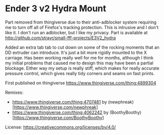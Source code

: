 # Ender 3 v2 Hydra Mount

Part removed from thingiverse due to their anti-adblocker system requiring me to turn off all of Firefox's tracking protection. This is intrusive and I don't like it. I don't run an adblocker, but I like my privacy. Part is available at http://github.com/strayr/small-fff-projects/E3V2_hydra

Added an extra tab tab to cut down on some of the rocking moments that an DD extruder can introduce. It's just a bit more rigidly mounted to the X carriage. Has been working really well for me for months, although I think my initial problems that caused me to design this may have been a partial blockage. Either way my setup is really stiff, which makes for really accurate pressure control, which gives really tidy corners and seams on fast prints.

First published on thingiverse https://www.thingiverse.com/thing:4899304

Remixes: 
- https://www.thingiverse.com/thing:4707481 by (newphreak)[https://www.thingiverse.com/newphreak]
- https://www.thingiverse.com/thing:4062242 by (BoothyBoothy)[https://www.thingiverse.com/BoothyBoothy]

License: https://creativecommons.org/licenses/by/4.0/

